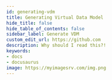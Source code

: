 ```yaml
---
id: generating-vdm
title: Generating Virtual Data Model
hide_title: false
hide_table_of_contents: false
sidebar_label: Generate VDM
custom_edit_url: https://github.com
description: Why should I read this?!
keywords:
- docs
- docusaurus
image: https://myimagesrv.com/img.png
---
```


